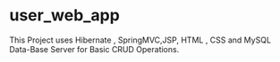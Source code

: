 # user_web_app
This Project uses Hibernate , SpringMVC,JSP, HTML , CSS and MySQL Data-Base Server for Basic CRUD Operations. 
